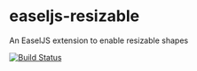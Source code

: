 # easeljs-resizable
An EaselJS extension to enable resizable shapes

[![Build Status](https://travis-ci.org/DaMitchell/easeljs-resizable.svg?branch=master)](https://travis-ci.org/DaMitchell/easeljs-resizable)
